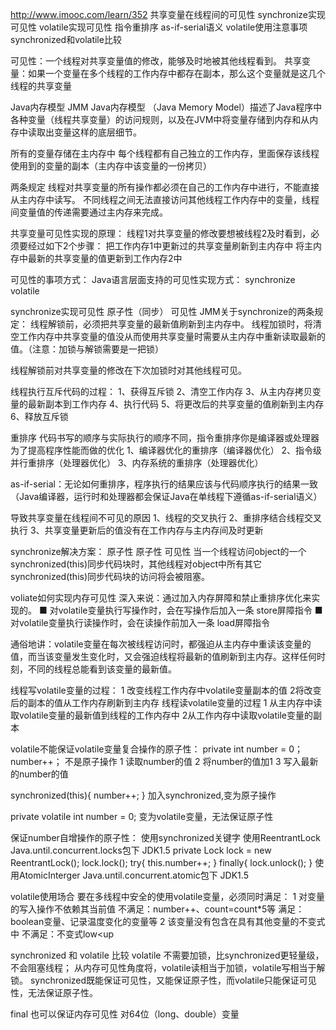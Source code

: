 http://www.imooc.com/learn/352
共享变量在线程间的可见性
synchronize实现可见性
volatile实现可见性
指令重排序
as-if-serial语义
volatile使用注意事项
synchronized和volatile比较


可见性：一个线程对共享变量值的修改，能够及时地被其他线程看到。
共享变量：如果一个变量在多个线程的工作内存中都存在副本，那么这个变量就是这几个线程的共享变量

Java内存模型 JMM
Java内存模型 （Java Memory Model）描述了Java程序中各种变量（线程共享变量）的访问规则，以及在JVM中将变量存储到内存和从内存中读取出变量这样的底层细节。

所有的变量存储在主内存中
每个线程都有自己独立的工作内存，里面保存该线程使用到的变量的副本（主内存中该变量的一份拷贝）

两条规定
线程对共享变量的所有操作都必须在自己的工作内存中进行，不能直接从主内存中读写。
不同线程之间无法直接访问其他线程工作内存中的变量，线程间变量值的传递需要通过主内存来完成。

共享变量可见性实现的原理：
线程1对共享变量的修改要想被线程2及时看到，必须要经过如下2个步骤：
把工作内存1中更新过的共享变量刷新到主内存中
将主内存中最新的共享变量的值更新到工作内存2中


可见性的事项方式：
Java语言层面支持的可见性实现方式：
synchronize
volatile

synchronize实现可见性
原子性（同步）
可见性
JMM关于synchronize的两条规定：
线程解锁前，必须把共享变量的最新值刷新到主内存中。
线程加锁时，将清空工作内存中共享变量的值没从而使用共享变量时需要从主内存中重新读取最新的值。（注意：加锁与解锁需要是一把锁）

线程解锁前对共享变量的修改在下次加锁时对其他线程可见。

线程执行互斥代码的过程：
1、获得互斥锁
2、清空工作内存
3、从主内存拷贝变量的最新副本到工作内存
4、执行代码
5、将更改后的共享变量的值刷新到主内存
6、释放互斥锁

重排序
代码书写的顺序与实际执行的顺序不同，指令重排序你是编译器或处理器为了提高程序性能而做的优化
1、编译器优化的重排序（编译器优化）
2、指令级并行重排序（处理器优化）
3、内存系统的重排序（处理器优化）

as-if-serial：无论如何重排序，程序执行的结果应该与代码顺序执行的结果一致（Java编译器，运行时和处理器都会保证Java在单线程下遵循as-if-serial语义）


导致共享变量在线程间不可见的原因
1、线程的交叉执行
2、重排序结合线程交叉执行
3、共享变量更新后的值没有在工作内存与主内存间及时更新

synchronize解决方案：
原子性
原子性
可见性
当一个线程访问object的一个synchronized(this)同步代码块时，其他线程对object中所有其它synchronized(this)同步代码块的访问将会被阻塞。

voliate如何实现内存可见性
深入来说：通过加入内存屏障和禁止重排序优化来实现的。
          ■ 对volatile变量执行写操作时，会在写操作后加入一条 store屏障指令
          ■ 对volatile变量执行读操作时，会在读操作前加入一条 load屏障指令

通俗地讲：volatile变量在每次被线程访问时，都强迫从主内存中重读该变量的值，而当该变量发生变化时，又会强迫线程将最新的值刷新到主内存。这样任何时刻，不同的线程总能看到该变量的最新值。

线程写volatile变量的过程：
1 改变线程工作内存中volatile变量副本的值
2将改变后的副本的值从工作内存刷新到主内存
线程读volatile变量的过程
1 从主内存中读取volatile变量的最新值到线程的工作内存中
2从工作内存中读取volatile变量的副本

volatile不能保证volatile变量复合操作的原子性：
private int number = 0；
number++； 不是原子操作
1 读取number的值
2 将number的值加1
3 写入最新的number的值

synchronized(this){
number++;
}
加入synchronized,变为原子操作

private volatile int number = 0;
变为volatile变量，无法保证原子性

保证number自增操作的原子性：
使用synchronized关键字
使用ReentrantLock Java.until.concurrent.locks包下 JDK1.5
private Lock lock = new ReentrantLock();
lock.lock();
try{
this.number++;
}
finally{
lock.unlock();
}
使用AtomicInterger Java.until.concurrent.atomic包下 JDK1.5

volatile使用场合
要在多线程中安全的使用volatile变量，必须同时满足：
1 对变量的写入操作不依赖其当前值
不满足：number++、count=count*5等
满足：boolean变量、记录温度变化的变量等
2 该变量没有包含在具有其他变量的不变式中
不满足：不变式low<up

synchronized 和 volatile 比较
volatile 不需要加锁，比synchronized更轻量级，不会阻塞线程；
从内存可见性角度将，volatile读相当于加锁，volatile写相当于解锁。
synchronized既能保证可见性，又能保证原子性，而volatile只能保证可见性，无法保证原子性。


final 也可以保证内存可见性
对64位（long、double）变量










